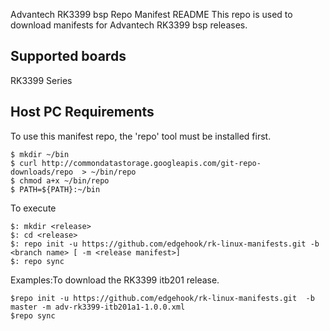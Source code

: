Advantech RK3399 bsp Repo Manifest README
This repo is used to download manifests for Advantech RK3399 bsp releases.
## **Supported boards**
RK3399 Series
## Host PC Requirements
To use this manifest repo, the 'repo' tool must be installed first.
```
$ mkdir ~/bin
$ curl http://commondatastorage.googleapis.com/git-repo-downloads/repo  > ~/bin/repo
$ chmod a+x ~/bin/repo
$ PATH=${PATH}:~/bin
```
To execute
```
$: mkdir <release>
$: cd <release>
$: repo init -u https://github.com/edgehook/rk-linux-manifests.git -b <branch name> [ -m <release manifest>]
$: repo sync
```
Examples:To download the RK3399 itb201 release.
```
$repo init -u https://github.com/edgehook/rk-linux-manifests.git  -b master -m adv-rk3399-itb201a1-1.0.0.xml
$repo sync
```






